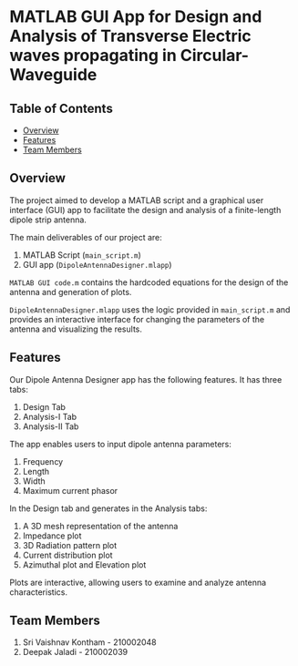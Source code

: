 # MATLAB GUI App for Design and Analysis of Transverse Electric waves propagating in Circular-Waveguide

## Table of Contents

- [Overview](#overview)
- [Features](#features)
- [Team Members](#team-members)

## Overview

The project aimed to develop a MATLAB script and a graphical user interface (GUI) app to facilitate the design and analysis of a finite-length dipole strip antenna.

The main deliverables of our project are:
1. MATLAB Script (`main_script.m`)
2. GUI app (`DipoleAntennaDesigner.mlapp`)

`MATLAB GUI code.m` contains the hardcoded equations for the design of the antenna and generation of plots.

`DipoleAntennaDesigner.mlapp` uses the logic provided in `main_script.m` and provides an interactive interface for changing the parameters of the antenna and visualizing the results.

## Features

Our Dipole Antenna Designer app has the following features. It has three tabs:
1. Design Tab
2. Analysis-I Tab
3. Analysis-II Tab

The app enables users to input dipole antenna parameters:
1. Frequency
2. Length
3. Width
4. Maximum current phasor

In the Design tab and generates in the Analysis tabs:
1. A 3D mesh representation of the antenna
2. Impedance plot
3. 3D Radiation pattern plot
4. Current distribution plot
5. Azimuthal plot and Elevation plot

Plots are interactive, allowing users to examine and analyze antenna characteristics.

## Team Members

1. Sri Vaishnav Kontham - 210002048
2. Deepak Jaladi - 210002039
   
